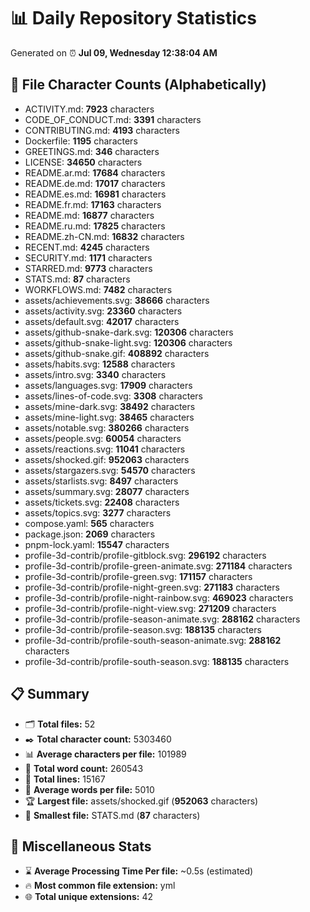 # 📊 Daily Repository Statistics
Generated on ⏰ **Jul 09, Wednesday 12:38:04 AM**

## 📂 File Character Counts (Alphabetically)
- ACTIVITY.md: **7923** characters
- CODE_OF_CONDUCT.md: **3391** characters
- CONTRIBUTING.md: **4193** characters
- Dockerfile: **1195** characters
- GREETINGS.md: **346** characters
- LICENSE: **34650** characters
- README.ar.md: **17684** characters
- README.de.md: **17017** characters
- README.es.md: **16981** characters
- README.fr.md: **17163** characters
- README.md: **16877** characters
- README.ru.md: **17825** characters
- README.zh-CN.md: **16832** characters
- RECENT.md: **4245** characters
- SECURITY.md: **1171** characters
- STARRED.md: **9773** characters
- STATS.md: **87** characters
- WORKFLOWS.md: **7482** characters
- assets/achievements.svg: **38666** characters
- assets/activity.svg: **23360** characters
- assets/default.svg: **42017** characters
- assets/github-snake-dark.svg: **120306** characters
- assets/github-snake-light.svg: **120306** characters
- assets/github-snake.gif: **408892** characters
- assets/habits.svg: **12588** characters
- assets/intro.svg: **3340** characters
- assets/languages.svg: **17909** characters
- assets/lines-of-code.svg: **3308** characters
- assets/mine-dark.svg: **38492** characters
- assets/mine-light.svg: **38465** characters
- assets/notable.svg: **380266** characters
- assets/people.svg: **60054** characters
- assets/reactions.svg: **11041** characters
- assets/shocked.gif: **952063** characters
- assets/stargazers.svg: **54570** characters
- assets/starlists.svg: **8497** characters
- assets/summary.svg: **28077** characters
- assets/tickets.svg: **22408** characters
- assets/topics.svg: **3277** characters
- compose.yaml: **565** characters
- package.json: **2069** characters
- pnpm-lock.yaml: **15547** characters
- profile-3d-contrib/profile-gitblock.svg: **296192** characters
- profile-3d-contrib/profile-green-animate.svg: **271184** characters
- profile-3d-contrib/profile-green.svg: **171157** characters
- profile-3d-contrib/profile-night-green.svg: **271183** characters
- profile-3d-contrib/profile-night-rainbow.svg: **469023** characters
- profile-3d-contrib/profile-night-view.svg: **271209** characters
- profile-3d-contrib/profile-season-animate.svg: **288162** characters
- profile-3d-contrib/profile-season.svg: **188135** characters
- profile-3d-contrib/profile-south-season-animate.svg: **288162** characters
- profile-3d-contrib/profile-south-season.svg: **188135** characters

## 📋 Summary
- 🗂️ **Total files:** 52
- ✒️ **Total character count:** 5303460
- 📊 **Average characters per file:** 101989
- 📝 **Total word count:** 260543
- 🧾 **Total lines:** 15167
- 📐 **Average words per file:** 5010
- 🏆 **Largest file:** assets/shocked.gif (**952063** characters)
- 🥉 **Smallest file:** STATS.md (**87** characters)

## 🌟 Miscellaneous Stats
- ⌛ **Average Processing Time Per file:** ~0.5s (estimated)
- 🔥 **Most common file extension:** yml
- 🌐 **Total unique extensions:** 42
